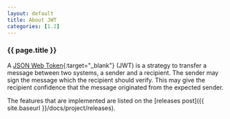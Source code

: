 ```yaml
---
layout: default
title: About JWT
categories: [1.2]
---
```


### {{ page.title }} ###

A [JSON Web Token](https://tools.ietf.org/html/rfc7519){:target="_blank"} (JWT) is a strategy to transfer a message between two systems,
a sender and a recipient. The sender may sign the message which the recipient should verify. This may give the recipient 
 confidence that the message originated from the expected sender.
 
 The features that are implemented are listed on the [releases post]({{ site.baseurl }}/docs/project/releases).